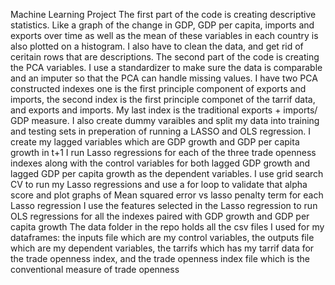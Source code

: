 Machine Learning Project
The first part of the code is creating descriptive statistics. Like a graph of the change in GDP, GDP per capita, imports and exports over time as well as the mean of these variables in each country is also plotted on a histogram. I also have to clean the data, and get rid of ceritain rows that are descriptions.
The second part of the code is creating the PCA variables. I use a standardizer to make sure the data is comparable and an imputer so that the PCA can handle missing values. I have two PCA constructed indexes one is the first principle component of exports and imports, the second index is the first principle componet of the tarrif data, and exports and imports. My last index is the traditional exports + imports/ GDP measure.
I also create dummy varaibles and split my data into training and testing sets in preperation of running a LASSO and OLS regression.
I create my lagged variables which are GDP growth and GDP per capita growth in t+1
I run Lasso regressions for each of the three trade openness indexes along with the control variables for both lagged GDP growth and lagged GDP per capita growth as the dependent variables.
I use grid search CV to run my Lasso regressions and use a for loop to validate that alpha score and plot graphs of Mean squared error vs lasso penalty term for each Lasso regression
I use the features selected in the Lasso regression to run OLS regressions for all the indexes paired with GDP growth and GDP per capita growth
The data folder in the repo holds all the csv files I used for my dataframes: the inputs file which are my control variables, the outputs file which are my dependent variables, the tarrifs which has my tarrif data for the trade openness index, and the trade openness index file which is the conventional measure of trade openness
